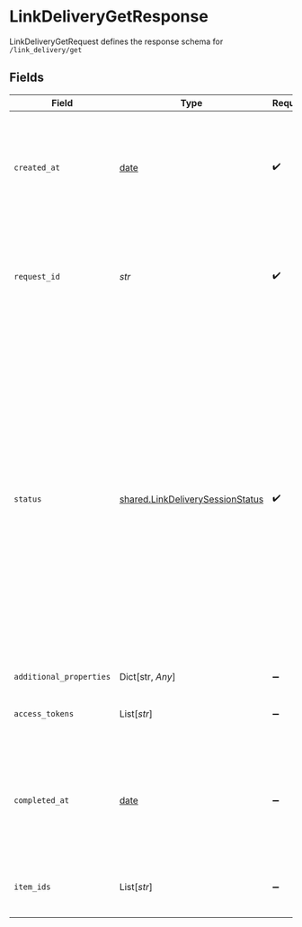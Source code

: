# LinkDeliveryGetResponse

LinkDeliveryGetRequest defines the response schema for `/link_delivery/get`


## Fields

| Field                                                                                                                                                                                                                                                                                                                               | Type                                                                                                                                                                                                                                                                                                                                | Required                                                                                                                                                                                                                                                                                                                            | Description                                                                                                                                                                                                                                                                                                                         |
| ----------------------------------------------------------------------------------------------------------------------------------------------------------------------------------------------------------------------------------------------------------------------------------------------------------------------------------- | ----------------------------------------------------------------------------------------------------------------------------------------------------------------------------------------------------------------------------------------------------------------------------------------------------------------------------------- | ----------------------------------------------------------------------------------------------------------------------------------------------------------------------------------------------------------------------------------------------------------------------------------------------------------------------------------- | ----------------------------------------------------------------------------------------------------------------------------------------------------------------------------------------------------------------------------------------------------------------------------------------------------------------------------------- |
| `created_at`                                                                                                                                                                                                                                                                                                                        | [date](https://docs.python.org/3/library/datetime.html#date-objects)                                                                                                                                                                                                                                                                | :heavy_check_mark:                                                                                                                                                                                                                                                                                                                  | Timestamp in [ISO 8601](https://wikipedia.org/wiki/ISO_8601) format (`YYYY-MM-DDTHH:mm:ssZ`) indicating the time the given Hosted Link session was created at.                                                                                                                                                                      |
| `request_id`                                                                                                                                                                                                                                                                                                                        | *str*                                                                                                                                                                                                                                                                                                                               | :heavy_check_mark:                                                                                                                                                                                                                                                                                                                  | A unique identifier for the request, which can be used for troubleshooting. This identifier, like all Plaid identifiers, is case sensitive.                                                                                                                                                                                         |
| `status`                                                                                                                                                                                                                                                                                                                            | [shared.LinkDeliverySessionStatus](../../models/shared/linkdeliverysessionstatus.md)                                                                                                                                                                                                                                                | :heavy_check_mark:                                                                                                                                                                                                                                                                                                                  | The status of the given Hosted Link session.<br/><br/>`CREATED`: The session is created but not yet accessed by the user<br/><br/>`OPENED`: The session is opened by the user but not yet completed<br/><br/>`EXITED`: The session has been exited by the user<br/><br/>`COMPLETED`: The session has been completed by the user<br/><br/>`EXPIRED`: The session has expired |
| `additional_properties`                                                                                                                                                                                                                                                                                                             | Dict[str, *Any*]                                                                                                                                                                                                                                                                                                                    | :heavy_minus_sign:                                                                                                                                                                                                                                                                                                                  | N/A                                                                                                                                                                                                                                                                                                                                 |
| `access_tokens`                                                                                                                                                                                                                                                                                                                     | List[*str*]                                                                                                                                                                                                                                                                                                                         | :heavy_minus_sign:                                                                                                                                                                                                                                                                                                                  | An array of access tokens associated with the Hosted Link session.                                                                                                                                                                                                                                                                  |
| `completed_at`                                                                                                                                                                                                                                                                                                                      | [date](https://docs.python.org/3/library/datetime.html#date-objects)                                                                                                                                                                                                                                                                | :heavy_minus_sign:                                                                                                                                                                                                                                                                                                                  | Timestamp in [ISO 8601](https://wikipedia.org/wiki/ISO_8601) format (`YYYY-MM-DDTHH:mm:ssZ`) indicating the time the given Hosted Link session was completed at.                                                                                                                                                                    |
| `item_ids`                                                                                                                                                                                                                                                                                                                          | List[*str*]                                                                                                                                                                                                                                                                                                                         | :heavy_minus_sign:                                                                                                                                                                                                                                                                                                                  | An array of `item_id`s associated with the Hosted Link session.                                                                                                                                                                                                                                                                     |